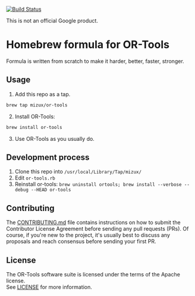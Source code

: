 [![Build Status](https://travis-ci.com/Mizux/homebrew-or-tools.svg?branch=master)](https://travis-ci.com/Mizux/homebrew-or-tools)

This is not an official Google product.

# Homebrew formula for OR-Tools

Formula is written from scratch to make it harder, better, faster, stronger.

## Usage

1. Add this repo as a tap.
```sh
brew tap mizux/or-tools
```
2. Install OR-Tools:
```sh
brew install or-tools
```
3. Use OR-Tools as you usually do.

## Development process

1. Clone this repo into `/usr/local/Library/Tap/mizux/`
2. Edit `or-tools.rb`
3. Reinstall or-tools: `brew uninstall ortools; brew install --verbose --debug --HEAD or-tools`

## Contributing

The [CONTRIBUTING.md](CONTRIBUTING.md) file contains instructions on how to
submit the Contributor License Agreement before sending any pull requests (PRs).
Of course, if you're new to the project, it's usually best to discuss any
proposals and reach consensus before sending your first PR.

## License

The OR-Tools software suite is licensed under the terms of the Apache license.
<br>See [LICENSE](LICENSE) for more information.
